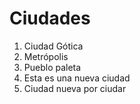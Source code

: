 # Ciudades

1. Ciudad Gótica
2. Metrópolis
3. Pueblo paleta
4. Esta es una nueva ciudad
5. Ciudad nueva por ciudar
